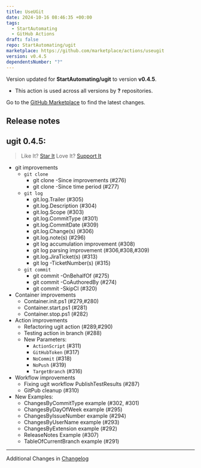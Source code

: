 ```yaml
---
title: UseUGit
date: 2024-10-16 08:46:35 +00:00
tags:
  - StartAutomating
  - GitHub Actions
draft: false
repo: StartAutomating/ugit
marketplace: https://github.com/marketplace/actions/useugit
version: v0.4.5
dependentsNumber: "?"
---
```



Version updated for **StartAutomating/ugit** to version **v0.4.5**.
- This action is used across all versions by **?** repositories.

Go to the [GitHub Marketplace](https://github.com/marketplace/actions/useugit) to find the latest changes.

## Release notes

## ugit 0.4.5:

> Like It? [Star It](https://github.com/StartAutomating/ugit)
> Love It? [Support It](https://github.com/sponsors/StartAutomating)

* git improvements
  * `git clone`
    * git clone -Since improvements (#276)
    * git clone -Since time period (#277)
  * `git log`
    * git.log.Trailer (#305)  
    * git.log.Description (#304)
    * git.log.Scope (#303)
    * git.log.CommitType (#301)
    * git.log.CommitDate (#309)
    * git.log.Change(s) (#306)
    * git.log.note(s) (#296)
    * git log accumulation improvement (#308)
    * git log parsing improvement (#306,#308,#309)
    * git.log.JiraTicket(s) (#313)
    * git log -TicketNumber(s) (#315)
  * `git commit`
    * git commit -OnBehalfOf (#275)
    * git commit -CoAuthoredBy (#274)
    * git commit -SkipCI (#320)
* Container improvements
  * Container.init.ps1 (#279,#280)
  * Container.start.ps1 (#281)
  * Container.stop.ps1 (#282)
* Action improvements
  * Refactoring ugit action (#289,#290)
  * Testing action in branch (#288)
  * New Parameters:
    * `ActionScript` (#311)
    * `GitHubToken` (#317)
    * `NoCommit` (#318)
    * `NoPush` (#319)
    * `TargetBranch` (#316)
* Workflow improvements
  * Fixing ugit workflow PublishTestResults (#287)
  * GitPub cleanup (#310)
* New Examples:
  * ChangesByCommitType example (#302, #301)
  * ChangesByDayOfWeek example (#295)
  * ChangesByIssueNumber example (#294)
  * ChangesByUserName example (#293)
  * ChangesByExtension example (#292)
  * ReleaseNotes Example (#307)  
  * TableOfCurrentBranch example (#291)  

---

Additional Changes in [Changelog](https://github.com/StartAutomating/ugit/blob/main/CHANGELOG.md)
